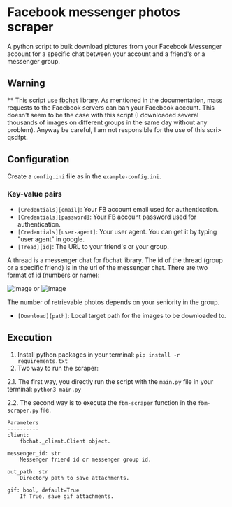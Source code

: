 # Facebook messenger photos scraper

A python script to bulk download pictures from your Facebook Messenger account for a specific chat between your account and a friend's or a messenger group.

## Warning

  ** This script use [fbchat](https://fbchat.readthedocs.io/en/stable/index.html) library. As mentioned in the documentation, mass requests to the Facebook servers can ban your Facebook account. This doesn't seem to be the case with this script (I downloaded several thousands of images on different groups in the same day without any problem). Anyway be careful, I am not responsible for the use of this scri> qsdfpt.

## Configuration

Create a `config.ini` file as in the `example-config.ini`.

### Key-value pairs

- `[Credentials][email]`: Your FB account email used for authentication.
- `[Credentials][password]`: Your FB account password used for authentication.
- `[Credentials][user-agent]`: Your user agent. You can get it by typing "user agent" in google.
- `[Tread][id]`: The URL to your friend's or your group.

A thread is a messenger chat for fbchat library. The id of the thread (group or a specific friend) is in the url of the messenger chat. There are two format of id (numbers or name):

![image](https://github.com/leoguillaume/fbm-image-scraper/readme-assets/screenshot-1.png) or
![image](https://github.com/leoguillaume/fbm-image-scraper/readme-assets/screenshot-2.png)

The number of retrievable photos depends on your seniority in the group.

- `[Download][path]`: Local target path for the images to be downloaded to.

## Execution

1. Install python packages in your terminal: `pip install -r requirements.txt`
2. Two way to run the scraper:

2.1. The first way, you directly run the script with the `main.py` file in your terminal: `python3 main.py`

2.2. The second way is to execute the `fbm-scraper` function in the `fbm-scraper.py` file.

```
Parameters
----------
client:
    fbchat._client.Client object.

messenger_id: str
    Messenger friend id or messenger group id.

out_path: str
    Directory path to save attachments.

gif: bool, default=True
    If True, save gif attachments.
```
